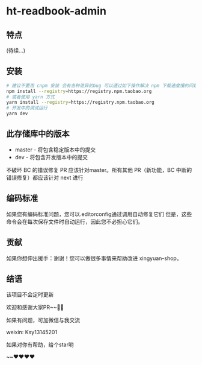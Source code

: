 # ht-readbook-admin

## 特点

(待续...)

## 安装

```sh
# 建议不要用 cnpm 安装 会有各种诡异的bug 可以通过如下操作解决 npm 下载速度慢的问题
npm install --registry=https://registry.npm.taobao.org
# 或者使用 yarn 方式
yarn install --registry=https://registry.npm.taobao.org
# 开发中的调试运行
yarn dev 
```

## 此存储库中的版本

- master - 将包含稳定版本中的提交
- dev - 将包含开发版本中的提交

不破坏 BC 的错误修复 PR 应该针对master。所有其他 PR（新功能，BC 中断的错误修复）都应该针对 next 进行

## 编码标准

如果您有编码标准问题，您可以.editorconfig通过调用自动修复它们
但是，这些命令会在每次保存文件时自动运行，因此您不必担心它们。

## 贡献

如果你想伸出援手：谢谢！您可以做很多事情来帮助改进 xingyuan-shop。

## 结语

该项目不会定时更新

欢迎和感谢大家PR~~👏👏

如果有问题，可加微信与我交流

weixin: Ksy13145201

如果对你有帮助，给个star哟

~~❤️❤️❤️❤
